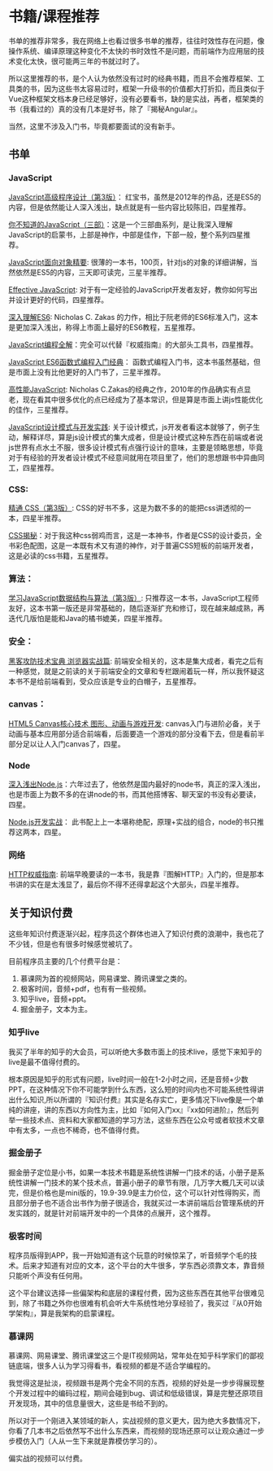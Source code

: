 # 书籍/课程推荐

书单的推荐非常多，我在网络上也看过很多书单的推荐，往往时效性存在问题，像操作系统、编译原理这种变化不太快的书时效性不是问题，而前端作为应用层的技术变化太快，很可能两三年的书就过时了。

所以这里推荐的书，是个人认为依然没有过时的经典书籍，而且不会推荐框架、工具类的书，因为这些书太容易过时，框架一升级书的价值都大打折扣，而且类似于Vue这种框架文档本身已经足够好，没有必要看书，缺的是实战，再者，框架类的书（我看过的）真的没有几本是好书，除了『揭秘Angular』。

当然，这里不涉及入门书，毕竟都要面试的没有新手。

## 书单
### JavaScript

[JavaScript高级程序设计（第3版）](https://book.douban.com/subject/10546125/)： 红宝书，虽然是2012年的作品，还是ES5的内容，但是依然能让人深入浅出，缺点就是有一些内容比较陈旧，四星推荐。

[你不知道的JavaScript（三部）](https://book.douban.com/subject/26351021/)：这是一个三部曲系列，是让我深入理解JavaScript的启蒙书，上部是神作，中部是佳作，下部一般，整个系列四星推荐。

[JavaScript面向对象精要](https://book.douban.com/subject/26352658/): 很薄的一本书，100页，针对js的对象的详细讲解，当然依然是ES5的内容，三天即可读完，三星半推荐。

[Effective JavaScript](https://book.douban.com/subject/25786138/): 对于有一定经验的JavaScript开发者友好，教你如何写出并设计更好的代码，四星推荐。

[深入理解ES6](https://book.douban.com/subject/27072230/): Nicholas C. Zakas 的力作，相比于阮老师的ES6标准入门，这本是更加深入浅出，称得上市面上最好的ES6教程，五星推荐。

[JavaScript编程全解](https://book.douban.com/subject/25767719/)：完全可以代替『权威指南』的大部头工具书，四星推荐。

[JavaScript ES6函数式编程入门经典](https://book.douban.com/subject/30180100/)： 函数式编程入门书，这本书虽然基础，但是市面上没有比他更好的入门书了，三星半推荐。

[高性能JavaScript](https://book.douban.com/subject/5362856/): Nicholas C.Zakas的经典之作，2010年的作品确实有点显老，现在看其中很多优化的点已经成为了基本常识，但是算是市面上讲js性能优化的佳作，三星推荐。

[JavaScript设计模式与开发实践](https://book.douban.com/subject/26382780/): 关于设计模式，js开发者看这本就够了，例子生动，解释详尽，算是js设计模式的集大成者，但是设计模式这种东西在前端或者说js世界有点水土不服，很多设计模式有点强行设计的意味，主要是领略思想，毕竟对于有经验的开发者设计模式不经意间就用在项目里了，他们的思想跟书中异曲同工，四星推荐。


### CSS:

[精通 CSS（第3版）](https://book.douban.com/subject/30450258/): CSS的好书不多，这是为数不多的的能把css讲透彻的一本，四星半推荐。

[CSS揭秘](https://book.douban.com/subject/26745943/)：对于我这种css弱鸡而言，这是一本神书，作者是CSS的设计委员，全书彩色配图，这是一本既有术又有道的神作，对于普遍CSS短板的前端开发者，这是必读的css书籍，五星推荐。

### 算法：

[学习JavaScript数据结构与算法（第3版）](https://book.douban.com/subject/33441631/): 只推荐这一本书，JavaScript工程师友好，这本书第一版还是非常基础的，随后逐渐扩充和修订，现在越来越成熟，再迭代几版怕是能和Java的橘书媲美，四星半推荐。

### 安全：

[黑客攻防技术宝典 浏览器实战篇](https://book.douban.com/subject/26880889/): 前端安全相关的，这本是集大成者，看完之后有一种感觉，就是之前读的关于前端安全的文章和专栏跟闹着玩一样，所以我怀疑这本书不是给前端看到，受众应该是专业的白帽子，五星推荐。

### canvas：

[HTML5 Canvas核心技术 图形、动画与游戏开发](https://book.douban.com/subject/24533314/): canvas入门与进阶必备，关于动画与基本应用部分适合前端看，后面要造一个游戏的部分没看下去，但是看前半部分足以让人入门canvas了，四星。

### Node
[深入浅出Node.js](https://book.douban.com/subject/25768396/)：六年过去了，他依然是国内最好的node书，真正的深入浅出，也是市面上为数不多的在讲node的书，而其他搭博客、聊天室的书没有必要读，四星。

[Node.js开发实战](https://book.douban.com/subject/30373587/)： 此书配上上一本堪称绝配，原理+实战的组合，node的书只推荐这两本，四星。

### 网络
[HTTP权威指南](https://book.douban.com/subject/10746113/): 前端早晚要读的一本书，我是靠『图解HTTP』入门的，但是那本书讲的实在是太浅显了，最后你不得不还得拿起这个大部头，四星半推荐。

## 关于知识付费

这些年知识付费逐渐兴起，程序员这个群体也进入了知识付费的浪潮中，我也花了不少钱，但是也有很多时候感觉被坑了。

目前程序员主要的几个付费平台是：
1. 慕课网为首的视频网站，网易课堂、腾讯课堂之类的。
2. 极客时间，音频+pdf，也有有一些视频。
3. 知乎live，音频+ppt。
4. 掘金册子，文本为主。

### 知乎live
我买了半年的知乎的大会员，可以听绝大多数市面上的技术live，感觉下来知乎的live是最不值得付费的。

根本原因是知乎的形式有问题，live时间一般在1-2小时之间，还是音频+少数PPT，在这种情况下你不可能学到什么东西，这么短的时间内也不可能系统性得讲出什么知识,所以所谓的『知识付费』其实是名存实亡，更多情况下live像是一个单纯的讲座，讲的东西以方向性为主，比如『如何入门xx』『xx如何进阶』，然后列举一些技术点、资料和大家都知道的学习方法，这些东西在公众号或者软技术文章中有太多，一点也不稀奇，也不值得付费。

### 掘金册子

掘金册子定位是小书，如果一本技术书籍是系统性讲解一门技术的话，小册子是系统性讲解一门技术的某个技术点，普遍小册子的章节有限，几万字大概几天可以读完，但是价格也是mini版的，19.9-39.9是主力价位，这个可以针对性得购买，而且部分册子也不适合出书作为册子很适合，我就买过一本讲前端后台管理系统的开发实践的，就是针对前端开发中的一个具体的点展开，这个推荐。

### 极客时间

程序员版得到APP，我一开始知道有这个玩意的时候惊呆了，听音频学个毛的技术。后来才知道有对应的文本，这个平台的大牛很多，学东西必须靠文本，靠音频只能听个声没有任何用。

这个平台建议选择一些偏架构和底层的课程付费，因为这些东西在其他平台很难见到，除了书籍之外你也很难有机会听大牛系统性地分享经验了，我买过『从0开始学架构』，算是我架构的启蒙课程。

### 慕课网

慕课网、网易课堂、腾讯课堂这三个是IT视频网站，常年处在知乎科学家们的鄙视链底端，很多人认为学习得看书，看视频的都是不适合学编程的。

我觉得这是扯淡，视频跟书是两个完全不同的东西，视频的好处是一步步得展现整个开发过程中的编码过程，期间会碰到bug、调试和低级错误，算是完整还原项目开发现场，其中的信息量很大，这些是书给不到的。

所以对于一个刚进入某领域的新人，实战视频的意义更大，因为绝大多数情况下，你看了几本书之后依然写不出什么东西来，而视频的现场还原可以让观众通过一步步模仿入门（人从一生下来就是靠模仿学习的）。

偏实战的视频可以付费。